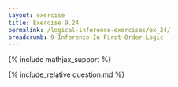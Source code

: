 ```yaml
---
layout: exercise
title: Exercise 9.24
permalink: /logical-inference-exercises/ex_24/
breadcrumb: 9-Inference-In-First-Order-Logic
---
```


{% include mathjax_support %}

<div><i class="arrow-up loader" data-chapter="logical-inference-exercises" data-exercise="ex_24" data-rating="0"></i></div>
{% include_relative question.md %}
